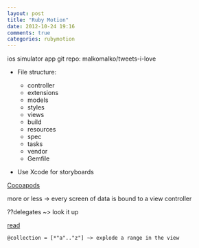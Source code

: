 ```yaml
---
layout: post
title: "Ruby Motion"
date: 2012-10-24 19:16
comments: true
categories: rubymotion
---
```


ios simulator app
git repo: malkomalko/tweets-i-love


- File structure:
  - controller
  - extensions
  - models
  - styles
  - views
  - build
  - resources
  - spec
  - tasks
  - vendor
  - Gemfile

- Use Xcode for storyboards

[Cocoapods](https://github.com/CocoaPods/CocoaPods)

more or less -> every screen of data is bound to a view controller

??delegates ~> look it up

[read](http://iconoclastlabs.com/cms/blog/posts/starting-with-rubymotion-delegates-and-messages)

```
@collection = [*"a".."z"] ~> explode a range in the view
```